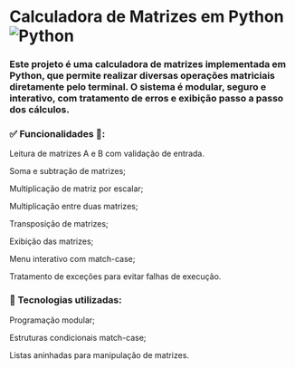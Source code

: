 # Calculadora de Matrizes em Python ![Python](https://img.shields.io/badge/python-3670A0?style=for-the-badge&logo=python&logoColor=ffdd54)

### Este projeto é uma calculadora de matrizes implementada em Python, que permite realizar diversas operações matriciais diretamente pelo terminal. O sistema é modular, seguro e interativo, com tratamento de erros e exibição passo a passo dos cálculos.

### ✅ Funcionalidades 🧮:
Leitura de matrizes A e B com validação de entrada.

Soma e subtração de matrizes;

Multiplicação de matriz por escalar;

Multiplicação entre duas matrizes;

Transposição de matrizes;

Exibição das matrizes;

Menu interativo com match-case;

Tratamento de exceções para evitar falhas de execução.

### 🚀 Tecnologias utilizadas:

Programação modular;

Estruturas condicionais match-case;

Listas aninhadas para manipulação de matrizes.
